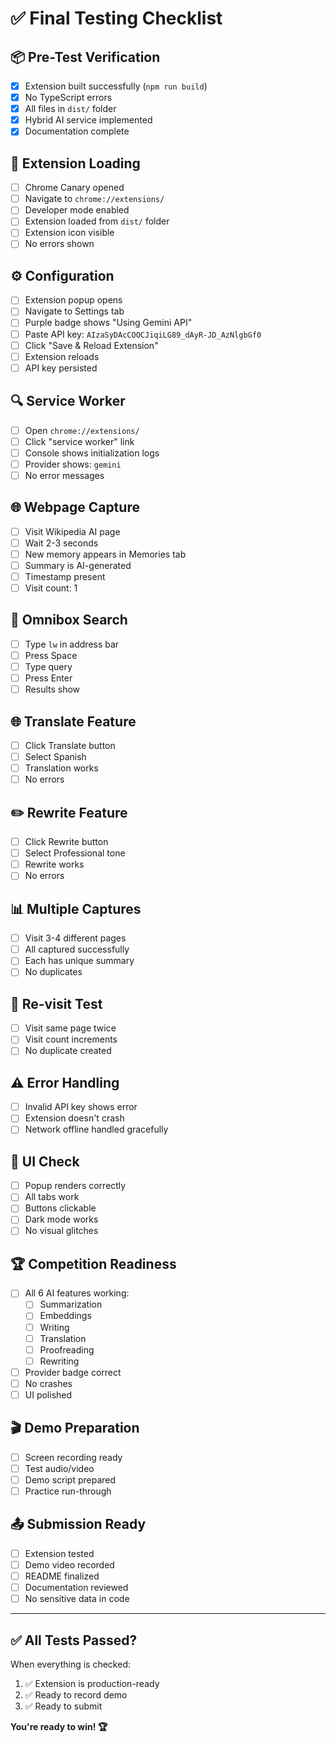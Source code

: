 # ✅ Final Testing Checklist

## 📦 Pre-Test Verification

- [x] Extension built successfully (`npm run build`)
- [x] No TypeScript errors
- [x] All files in `dist/` folder
- [x] Hybrid AI service implemented
- [x] Documentation complete

## 🚀 Extension Loading

- [ ] Chrome Canary opened
- [ ] Navigate to `chrome://extensions/`
- [ ] Developer mode enabled
- [ ] Extension loaded from `dist/` folder
- [ ] Extension icon visible
- [ ] No errors shown

## ⚙️ Configuration

- [ ] Extension popup opens
- [ ] Navigate to Settings tab
- [ ] Purple badge shows "Using Gemini API"
- [ ] Paste API key: `AIzaSyDAcCOOCJiqiLG89_dAyR-JD_AzNlgbGf0`
- [ ] Click "Save & Reload Extension"
- [ ] Extension reloads
- [ ] API key persisted

## 🔍 Service Worker

- [ ] Open `chrome://extensions/`
- [ ] Click "service worker" link
- [ ] Console shows initialization logs
- [ ] Provider shows: `gemini`
- [ ] No error messages

## 🌐 Webpage Capture

- [ ] Visit Wikipedia AI page
- [ ] Wait 2-3 seconds
- [ ] New memory appears in Memories tab
- [ ] Summary is AI-generated
- [ ] Timestamp present
- [ ] Visit count: 1

## 🔎 Omnibox Search

- [ ] Type `lw` in address bar
- [ ] Press Space
- [ ] Type query
- [ ] Press Enter
- [ ] Results show

## 🌐 Translate Feature

- [ ] Click Translate button
- [ ] Select Spanish
- [ ] Translation works
- [ ] No errors

## ✏️ Rewrite Feature

- [ ] Click Rewrite button
- [ ] Select Professional tone
- [ ] Rewrite works
- [ ] No errors

## 📊 Multiple Captures

- [ ] Visit 3-4 different pages
- [ ] All captured successfully
- [ ] Each has unique summary
- [ ] No duplicates

## 🔄 Re-visit Test

- [ ] Visit same page twice
- [ ] Visit count increments
- [ ] No duplicate created

## ⚠️ Error Handling

- [ ] Invalid API key shows error
- [ ] Extension doesn't crash
- [ ] Network offline handled gracefully

## 🎨 UI Check

- [ ] Popup renders correctly
- [ ] All tabs work
- [ ] Buttons clickable
- [ ] Dark mode works
- [ ] No visual glitches

## 🏆 Competition Readiness

- [ ] All 6 AI features working:
  - [ ] Summarization
  - [ ] Embeddings
  - [ ] Writing
  - [ ] Translation
  - [ ] Proofreading
  - [ ] Rewriting
- [ ] Provider badge correct
- [ ] No crashes
- [ ] UI polished

## 🎬 Demo Preparation

- [ ] Screen recording ready
- [ ] Test audio/video
- [ ] Demo script prepared
- [ ] Practice run-through

## 📤 Submission Ready

- [ ] Extension tested
- [ ] Demo video recorded
- [ ] README finalized
- [ ] Documentation reviewed
- [ ] No sensitive data in code

---

## ✅ All Tests Passed?

When everything is checked:
1. ✅ Extension is production-ready
2. ✅ Ready to record demo
3. ✅ Ready to submit

**You're ready to win! 🏆**
